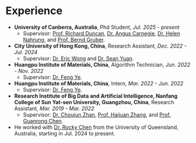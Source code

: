 # Experience

* **University of Canberra, Australia**, Phd Student, *Jul. 2025 - present*
  * Supervisor: [Prof. Richard Duncan](https://scholar.google.com/citations?user=WX6utqYAAAAJ&hl=en), [Dr. Angus Carnegie](https://scholar.google.com.au/citations?user=u2qwZdYAAAAJ&hl=en), [Dr. Helen Nahrung](https://scholar.google.com.au/citations?user=XPHgGg0AAAAJ&hl=en), and [Prof. Bernd Gruber](https://scholar.google.com.au/citations?user=_YRz_DkAAAAJ&hl=en).
* **City University of Hong Kong, China**, Research Assistant, *Dec. 2022 - Jul. 2024*
  * Supervisor: [Dr. Eric Wong](https://www.ee.cityu.edu.hk/~ewong/) and [Dr. Sean Yuan](https://scholar.google.com.hk/citations?user=jgn5L3kAAAAJ&hl=en).
* **Huangpu Institute of Materials, China**, Algorithm Technician, *Jun. 2022 - Nov. 2022*
  * Supervisor: [Dr. Feng Ye](http://xnyang.ciac.jl.cn/members/%E5%8F%B6%E5%B3%B0/https://www.ciachiam.cn/2/info.aspx?itemid=985).
* **Huangpu Institute of Materials, China**, Intern, *Mar. 2022 - Jun. 2022*
  * Supervisor: [Dr. Feng Ye](http://xnyang.ciac.jl.cn/members/%E5%8F%B6%E5%B3%B0/https://www.ciachiam.cn/2/info.aspx?itemid=985).
* **Research Institute of Big Data and Artificial Intelligence, Nanfang College of Sun Yat-sen University, Guangzhou, China**, Research Assistant, *Mar. 2019 - Mar. 2022*
  * Supervisor: [Dr. Choujun Zhan](https://scholar.google.com/citations?user=CQjEUkAAAAAJ&hl=en), [Prof. Haijuan Zhang](https://dl2link.com/), and [Prof. Guanrong Chen](https://www.ee.cityu.edu.hk/~gchen/).
* He worked with [Dr. Rocky Chen](https://scholar.google.com.hk/citations?user=07cqSMsAAAAJ&hl=en) from the University of Queensland, Australia, starting in Jul. 2024 to present.
